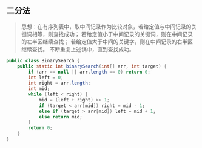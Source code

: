## 二分法

> 思想：在有序列表中，取中间记录作为比较对象，若给定值与中间记录的关键词相等，则查找成功；
  若给定值小于中间记录的关键词，则在中间记录的左半区继续查找；
  若给定值大于中间的关键字，则在中间记录的右半区继续查找。
  不断重复上述锅中，直到查找成功。

```java
public class BinarySearch {
    public static int binarySearch(int[] arr, int target) {
        if (arr == null || arr.length == 0) return 0;
        int left = 0;
        int right = arr.length;
        int mid;
        while (left < right) {
            mid = (left + right) >> 1;
            if (target < arr[mid]) right = mid - 1;
            else if (target > arr[mid]) left = mid + 1;
            else return mid;
        }
        return 0;
    }
}
```